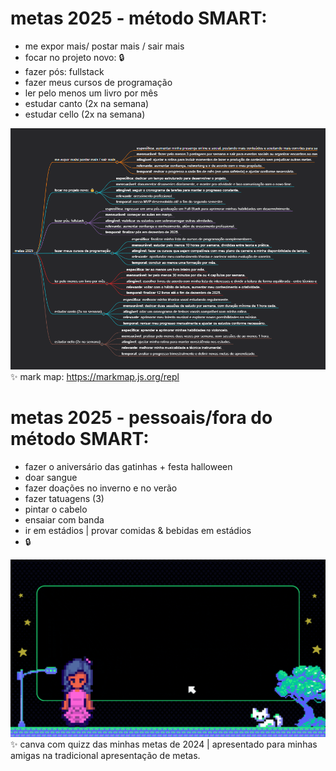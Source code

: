 # metas 2025 - método SMART:
- me expor mais/ postar mais / sair mais
- focar no projeto novo: 🔒
- fazer pós: fullstack
- fazer meus cursos de programação
- ler pelo menos um livro por mês
- estudar canto (2x na semana)
- estudar cello (2x na semana)

![metas-smart](https://github.com/natashalisboa/metas-2025/blob/main/metas_smart_2025.png)
<br>✨ mark map: https://markmap.js.org/repl

# metas 2025 - pessoais/fora do método SMART:
- fazer o aniversário das gatinhas + festa halloween
- doar sangue
- fazer doações no inverno e no verão
- fazer tatuagens (3)
- pintar o cabelo
- ensaiar com banda
- ir em estádios | provar comidas & bebidas em estádios
- 🔒

![metas-2024](https://github.com/natashalisboa/metas-2025/blob/main/metas_2025.gif)
<br>✨ canva com quizz das minhas metas de 2024 | apresentado para minhas amigas na tradicional apresentação de metas.
